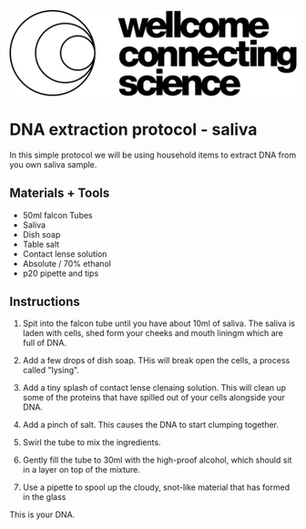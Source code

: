 ![WCS Logo](modules/img/WCS_Logo-Primary_Black.jpg)

# DNA extraction protocol - saliva

In this simple protocol we will be using household items to extract DNA from you own saliva sample.

## Materials + Tools

- 50ml falcon Tubes
- Saliva
- Dish soap
- Table salt
- Contact lense solution
- Absolute / 70% ethanol
- p20 pipette and tips

## Instructions

1. Spit into the falcon tube until you have about 10ml of saliva. The saliva is laden with cells, shed form your cheeks and mouth liningm which are full of DNA.
   
2. Add a few drops of dish soap. THis will break open the cells, a process called "lysing".
   
3. Add a tiny splash of contact lense clenaing solution. This will clean up some of the proteins that have spilled out of your cells alongside your DNA.
   
4. Add a pinch of salt. This causes the DNA to start clumping together.
   
5. Swirl the tube to mix the ingredients.
   
6. Gently fill the tube to 30ml with the high-proof alcohol, which should sit in a layer on top of the mixture.
    
7. Use a pipette to spool up the cloudy, snot-like material that has formed in the glass

This is your DNA.
